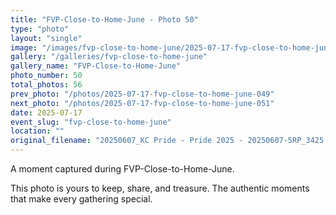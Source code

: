 ```yaml
---
title: "FVP-Close-to-Home-June - Photo 50"
type: "photo"
layout: "single"
image: "/images/fvp-close-to-home-june/2025-07-17-fvp-close-to-home-june-050.jpg"
gallery: "/galleries/fvp-close-to-home-june"
gallery_name: "FVP-Close-to-Home-June"
photo_number: 50
total_photos: 56
prev_photo: "/photos/2025-07-17-fvp-close-to-home-june-049"
next_photo: "/photos/2025-07-17-fvp-close-to-home-june-051"
date: 2025-07-17
event_slug: "fvp-close-to-home-june"
location: ""
original_filename: "20250607_KC Pride - Pride 2025 - 20250607-5RP_3425.jpg"
---
```


A moment captured during FVP-Close-to-Home-June.

This photo is yours to keep, share, and treasure. The authentic moments that make every gathering special.
